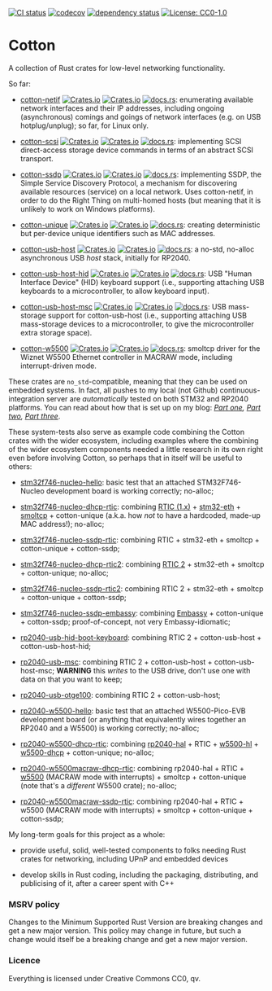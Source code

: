 [![CI status](https://github.com/pdh11/cotton/actions/workflows/ci.yml/badge.svg)](https://github.com/pdh11/cotton/actions)
[![codecov](https://codecov.io/gh/pdh11/cotton/branch/main/graph/badge.svg?token=SMSZEPGRHA)](https://codecov.io/gh/pdh11/cotton)
[![dependency status](https://deps.rs/repo/github/pdh11/cotton/status.svg)](https://deps.rs/repo/github/pdh11/cotton)
[![License: CC0-1.0](https://img.shields.io/badge/License-CC0_1.0-lightgrey.svg)](http://creativecommons.org/publicdomain/zero/1.0/)

# Cotton

A collection of Rust crates for low-level networking functionality.

So far:

 - [cotton-netif](https://crates.io/crates/cotton-netif)
   [![Crates.io](https://img.shields.io/crates/v/cotton-netif)](https://crates.io/crates/cotton-netif)
   [![Crates.io](https://img.shields.io/crates/d/cotton-netif)](https://crates.io/crates/cotton-netif)
   [![docs.rs](https://img.shields.io/docsrs/cotton-netif)](https://docs.rs/cotton-netif/latest/cotton_netif/): enumerating
   available network interfaces and their IP addresses, including
   ongoing (asynchronous) comings and goings of network interfaces
   (e.g. on USB hotplug/unplug); so far, for Linux only.

 - [cotton-scsi](https://crates.io/crates/cotton-scsi)
   [![Crates.io](https://img.shields.io/crates/v/cotton-scsi)](https://crates.io/crates/cotton-scsi)
   [![Crates.io](https://img.shields.io/crates/d/cotton-scsi)](https://crates.io/crates/cotton-scsi)
   [![docs.rs](https://img.shields.io/docsrs/cotton-scsi)](https://docs.rs/cotton-scsi/latest/cotton_scsi/): implementing SCSI direct-access storage
   device commands in terms of an abstract SCSI transport.

 - [cotton-ssdp](https://crates.io/crates/cotton-ssdp)
   [![Crates.io](https://img.shields.io/crates/v/cotton-ssdp)](https://crates.io/crates/cotton-ssdp)
   [![Crates.io](https://img.shields.io/crates/d/cotton-ssdp)](https://crates.io/crates/cotton-ssdp)
   [![docs.rs](https://img.shields.io/docsrs/cotton-ssdp)](https://docs.rs/cotton-ssdp/latest/cotton_ssdp/): implementing
   SSDP, the Simple Service Discovery Protocol, a mechanism for
   discovering available resources (service) on a local network. Uses
   cotton-netif, in order to do the Right Thing on multi-homed hosts
   (but meaning that it is unlikely to work on Windows platforms).

 - [cotton-unique](https://crates.io/crates/cotton-unique)
   [![Crates.io](https://img.shields.io/crates/v/cotton-unique)](https://crates.io/crates/cotton-unique)
   [![Crates.io](https://img.shields.io/crates/d/cotton-unique)](https://crates.io/crates/cotton-unique)
   [![docs.rs](https://img.shields.io/docsrs/cotton-unique)](https://docs.rs/cotton-unique/latest/cotton_unique/): creating deterministic but per-device unique
   identifiers such as MAC addresses.

 - [cotton-usb-host](https://crates.io/crates/cotton-usb-host)
   [![Crates.io](https://img.shields.io/crates/v/cotton-usb-host)](https://crates.io/crates/cotton-usb-host)
   [![Crates.io](https://img.shields.io/crates/d/cotton-usb-host)](https://crates.io/crates/cotton-usb-host)
   [![docs.rs](https://img.shields.io/docsrs/cotton-usb-host)](https://docs.rs/cotton-usb-host/latest/cotton_usb-host/): a no-std, no-alloc asynchronous
   USB *host* stack, initially for RP2040.

 - [cotton-usb-host-hid](https://crates.io/crates/cotton-usb-host-hid)
   [![Crates.io](https://img.shields.io/crates/v/cotton-usb-host-hid)](https://crates.io/crates/cotton-usb-host-hid)
   [![Crates.io](https://img.shields.io/crates/d/cotton-usb-host-hid)](https://crates.io/crates/cotton-usb-host-hid)
   [![docs.rs](https://img.shields.io/docsrs/cotton-usb-host-hid)](https://docs.rs/cotton-usb-host-hid/latest/cotton_usb-host-hid/): USB "Human Interface Device" (HID) keyboard support (i.e.,
   supporting attaching USB keyboards to a microcontroller, to allow keyboard
   input).

 - [cotton-usb-host-msc](https://crates.io/crates/cotton-usb-host-msc)
   [![Crates.io](https://img.shields.io/crates/v/cotton-usb-host-msc)](https://crates.io/crates/cotton-usb-host-msc)
   [![Crates.io](https://img.shields.io/crates/d/cotton-usb-host-msc)](https://crates.io/crates/cotton-usb-host-msc)
   [![docs.rs](https://img.shields.io/docsrs/cotton-usb-host-msc)](https://docs.rs/cotton-usb-host-msc/latest/cotton_usb-host-msc/): USB mass-storage support
   for cotton-usb-host (i.e., supporting attaching USB mass-storage devices to
   a microcontroller, to give the microcontroller extra storage space).

 - [cotton-w5500](https://crates.io/crates/cotton-w5500)
   [![Crates.io](https://img.shields.io/crates/v/cotton-w5500)](https://crates.io/crates/cotton-w5500)
   [![Crates.io](https://img.shields.io/crates/d/cotton-w5500)](https://crates.io/crates/cotton-w5500)
   [![docs.rs](https://img.shields.io/docsrs/cotton-w5500)](https://docs.rs/cotton-w5500/latest/cotton_w5500/): smoltcp driver for the Wiznet W5500 Ethernet
   controller in MACRAW mode, including interrupt-driven mode.

These crates are `no_std`-compatible, meaning that they can be used on
embedded systems. In fact, all pushes to my local (not Github)
continuous-integration server are *automatically* tested on both STM32
and RP2040 platforms. You can read about how that is set up on my
blog: *[Part
one](https://pdh11.blogspot.com/2024/02/system-testing-embedded-code-in-rust.html),
[Part two](https://pdh11.blogspot.com/2024/03/system-tests-2.html),
[Part three](https://pdh11.blogspot.com/2024/04/blog-post.html)*.

These system-tests also serve as example code combining the Cotton
crates with the wider ecosystem, including examples where the
combining of the wider ecosystem components needed a little research
in its own right even before involving Cotton, so perhaps that in
itself will be useful to others:

  - [stm32f746-nucleo-hello](https://github.com/pdh11/cotton/blob/main/cross/stm32f746-nucleo/src/bin/stm32f746-nucleo-hello.rs):
    basic test that an attached STM32F746-Nucleo development board is
    working correctly; no-alloc;

  - [stm32f746-nucleo-dhcp-rtic](https://github.com/pdh11/cotton/blob/main/cross/stm32f746-nucleo/src/bin/stm32f746-nucleo-dhcp-rtic.rs):
    combining [RTIC (1.x)](https://rtic.rs/1/book/en/) +
    [stm32-eth](https://crates.io/crates/stm32-eth/) +
    [smoltcp](https://crates.io/crates/smoltcp) +
    cotton-unique (a.k.a. how *not* to have a hardcoded,
    made-up MAC address!); no-alloc;

  - [stm32f746-nucleo-ssdp-rtic](https://github.com/pdh11/cotton/blob/main/cross/stm32f746-nucleo/src/bin/stm32f746-nucleo-dhcp-rtic.rs):
    combining RTIC + stm32-eth + smoltcp + cotton-unique + cotton-ssdp;

  - [stm32f746-nucleo-dhcp-rtic2](https://github.com/pdh11/cotton/blob/main/cross/stm32f746-nucleo-rtic2/src/bin/stm32f746-dhcp-rtic2.rs):
    combining [RTIC 2](https://rtic.rs/2/book/en/) +
    stm32-eth +
    smoltcp +
    cotton-unique; no-alloc;

  - [stm32f746-nucleo-ssdp-rtic2](https://github.com/pdh11/cotton/blob/main/cross/stm32f746-nucleo-rtic2/src/bin/stm32f746-ssdp-rtic2.rs):
    combining RTIC 2 +
    stm32-eth +
    smoltcp +
    cotton-unique +
    cotton-ssdp;

  - [stm32f746-nucleo-ssdp-embassy](https://github.com/pdh11/cotton/blob/main/cross/stm32f746-nucleo-rtic2/src/bin/stm32f746-ssdp-embassy.rs):
    combining [Embassy](https://embassy.dev) +
    cotton-unique +
    cotton-ssdp; proof-of-concept, not very Embassy-idiomatic;

  - [rp2040-usb-hid-boot-keyboard](https://github.com/pdh11/cotton/blob/main/cross/rp2040-w5500-rtic2/src/bin/rp2040-usb-hid-boot-keyboard.rs):
   combining RTIC&nbsp;2 + cotton-usb-host + cotton-usb-host-hid;

  - [rp2040-usb-msc](https://github.com/pdh11/cotton/blob/main/cross/rp2040-w5500-rtic2/src/bin/rp2040-usb-msc.rs):
   combining RTIC&nbsp;2 + cotton-usb-host + cotton-usb-host-msc;
   **WARNING** this _writes_ to the USB drive, don't use one with data
   on that you want to keep;

  - [rp2040-usb-otge100](https://github.com/pdh11/cotton/blob/main/cross/rp2040-w5500-rtic2/src/bin/rp2040-usb-otge100.rs):
    combining RTIC&nbsp;2 + cotton-usb-host;

  - [rp2040-w5500-hello](https://github.com/pdh11/cotton/blob/main/cross/rp2040-w5500/src/bin/hello.rs):
    basic test that an attached W5500-Pico-EVB development board (or
    anything that equivalently wires together an RP2040 and a W5500)
    is working correctly; no-alloc;

  - [rp2040-w5500-dhcp-rtic](https://github.com/pdh11/cotton/blob/main/cross/rp2040-w5500/src/bin/rp2040-w5500-dhcp-rtic.rs):
    combining 
    [rp2040-hal](https://crates.io/crates/rp2040-hal) + RTIC +
    [w5500-hl](https://crates.io/crates/w5500-hl) +
    [w5500-dhcp](https://crates.io/crates/w5500-dhcp) + cotton-unique; no-alloc;

  - [rp2040-w5500macraw-dhcp-rtic](https://github.com/pdh11/cotton/blob/main/cross/rp2040-w5500/src/bin/rp2040-w5500macraw-dhcp-rtic.rs):
    combining rp2040-hal + RTIC +
    [w5500](https://crates.io/crates/w5500) (MACRAW mode with
    interrupts) + smoltcp + cotton-unique (note that's a *different* W5500
    crate); no-alloc;

  - [rp2040-w5500macraw-ssdp-rtic](https://github.com/pdh11/cotton/blob/main/cross/rp2040-w5500/src/bin/rp2040-w5500macraw-ssdp-rtic.rs):
    combining rp2040-hal + RTIC + w5500 (MACRAW mode with
    interrupts) + smoltcp + cotton-unique + cotton-ssdp;

My long-term goals for this project as a whole:

 - provide useful, solid, well-tested components to folks needing Rust
   crates for networking, including UPnP and embedded devices

 - develop skills in Rust coding, including the packaging,
   distributing, and publicising of it, after a career spent with C++


### MSRV policy

Changes to the Minimum Supported Rust Version are breaking changes and get
a new major version. This policy may change in future, but such a change would
itself be a breaking change and get a new major version.

### Licence

Everything is licensed under Creative Commons CC0, qv.
